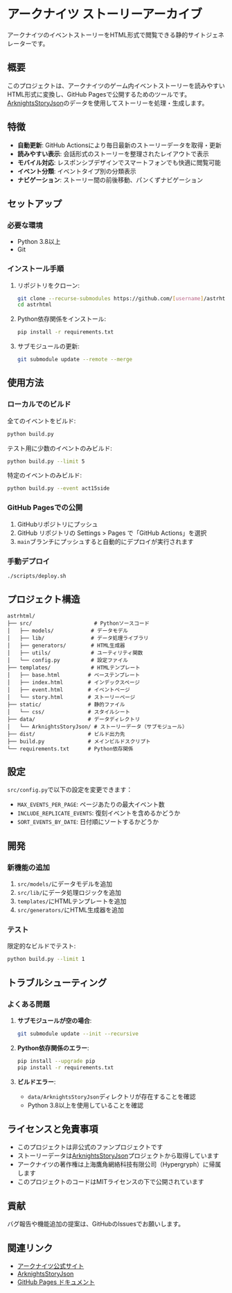 # アークナイツ ストーリーアーカイブ

アークナイツのイベントストーリーをHTML形式で閲覧できる静的サイトジェネレーターです。

## 概要

このプロジェクトは、アークナイツのゲーム内イベントストーリーを読みやすいHTML形式に変換し、GitHub Pagesで公開するためのツールです。[ArknightsStoryJson](https://github.com/050644zf/ArknightsStoryJson)のデータを使用してストーリーを処理・生成します。

## 特徴

- **自動更新**: GitHub Actionsにより毎日最新のストーリーデータを取得・更新
- **読みやすい表示**: 会話形式のストーリーを整理されたレイアウトで表示
- **モバイル対応**: レスポンシブデザインでスマートフォンでも快適に閲覧可能
- **イベント分類**: イベントタイプ別の分類表示
- **ナビゲーション**: ストーリー間の前後移動、パンくずナビゲーション

## セットアップ

### 必要な環境

- Python 3.8以上
- Git

### インストール手順

1. リポジトリをクローン:
   ```bash
   git clone --recurse-submodules https://github.com/[username]/astrhtml.git
   cd astrhtml
   ```

2. Python依存関係をインストール:
   ```bash
   pip install -r requirements.txt
   ```

3. サブモジュールの更新:
   ```bash
   git submodule update --remote --merge
   ```

## 使用方法

### ローカルでのビルド

全てのイベントをビルド:
```bash
python build.py
```

テスト用に少数のイベントのみビルド:
```bash
python build.py --limit 5
```

特定のイベントのみビルド:
```bash
python build.py --event act15side
```

### GitHub Pagesでの公開

1. GitHubリポジトリにプッシュ
2. GitHub リポジトリの Settings > Pages で「GitHub Actions」を選択
3. `main`ブランチにプッシュすると自動的にデプロイが実行されます

### 手動デプロイ

```bash
./scripts/deploy.sh
```

## プロジェクト構造

```
astrhtml/
├── src/                    # Pythonソースコード
│   ├── models/            # データモデル
│   ├── lib/               # データ処理ライブラリ
│   ├── generators/        # HTML生成器
│   ├── utils/             # ユーティリティ関数
│   └── config.py          # 設定ファイル
├── templates/             # HTMLテンプレート
│   ├── base.html         # ベーステンプレート
│   ├── index.html        # インデックスページ
│   ├── event.html        # イベントページ
│   └── story.html        # ストーリーページ
├── static/               # 静的ファイル
│   └── css/              # スタイルシート
├── data/                 # データディレクトリ
│   └── ArknightsStoryJson/ # ストーリーデータ（サブモジュール）
├── dist/                 # ビルド出力先
├── build.py              # メインビルドスクリプト
└── requirements.txt      # Python依存関係
```

## 設定

`src/config.py`で以下の設定を変更できます：

- `MAX_EVENTS_PER_PAGE`: ページあたりの最大イベント数
- `INCLUDE_REPLICATE_EVENTS`: 復刻イベントを含めるかどうか
- `SORT_EVENTS_BY_DATE`: 日付順にソートするかどうか

## 開発

### 新機能の追加

1. `src/models/`にデータモデルを追加
2. `src/lib/`にデータ処理ロジックを追加
3. `templates/`にHTMLテンプレートを追加
4. `src/generators/`にHTML生成器を追加

### テスト

限定的なビルドでテスト:
```bash
python build.py --limit 1
```

## トラブルシューティング

### よくある問題

1. **サブモジュールが空の場合**:
   ```bash
   git submodule update --init --recursive
   ```

2. **Python依存関係のエラー**:
   ```bash
   pip install --upgrade pip
   pip install -r requirements.txt
   ```

3. **ビルドエラー**:
   - `data/ArknightsStoryJson`ディレクトリが存在することを確認
   - Python 3.8以上を使用していることを確認

## ライセンスと免責事項

- このプロジェクトは非公式のファンプロジェクトです
- ストーリーデータは[ArknightsStoryJson](https://github.com/050644zf/ArknightsStoryJson)プロジェクトから取得しています
- アークナイツの著作権は上海鷹角網絡科技有限公司（Hypergryph）に帰属します
- このプロジェクトのコードはMITライセンスの下で公開されています

## 貢献

バグ報告や機能追加の提案は、GitHubのIssuesでお願いします。

## 関連リンク

- [アークナイツ公式サイト](https://www.arknights.jp/)
- [ArknightsStoryJson](https://github.com/050644zf/ArknightsStoryJson)
- [GitHub Pages ドキュメント](https://docs.github.com/pages)